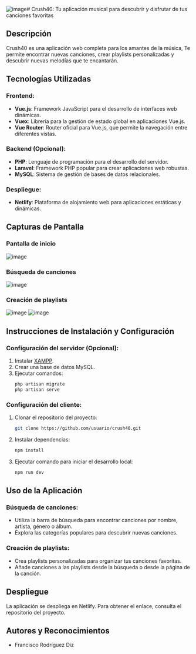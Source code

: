 ![image](https://github.com/FranDiz/Crush40Api/assets/107588190/a89149dc-c56e-4f3d-aab0-77c5952d07f0)# Crush40: Tu aplicación musical para descubrir y disfrutar de tus canciones favoritas

## Descripción
Crush40 es una aplicación web completa para los amantes de la música, Te permite encontrar nuevas canciones, crear playlists personalizadas y descubrir nuevas melodías que te encantarán.

## Tecnologías Utilizadas

### Frontend:
- **Vue.js**: Framework JavaScript para el desarrollo de interfaces web dinámicas.
- **Vuex**: Librería para la gestión de estado global en aplicaciones Vue.js.
- **Vue Router**: Router oficial para Vue.js, que permite la navegación entre diferentes vistas.

### Backend (Opcional):
- **PHP**: Lenguaje de programación para el desarrollo del servidor.
- **Laravel**: Framework PHP popular para crear aplicaciones web robustas.
- **MySQL**: Sistema de gestión de bases de datos relacionales.

### Despliegue:
- **Netlify**: Plataforma de alojamiento web para aplicaciones estáticas y dinámicas.

## Capturas de Pantalla
### Pantalla de inicio
![image](https://github.com/FranDiz/Crush40Api/assets/107588190/705fe36c-89f3-4e93-b914-947d651cb7f9)


### Búsqueda de canciones
![image](https://github.com/FranDiz/Crush40Api/assets/107588190/705c25ea-cde1-4a61-a08b-374bd03d9b7b)


### Creación de playlists
![image](https://github.com/FranDiz/Crush40Api/assets/107588190/5e2c31fb-0f8e-4569-9c46-2b4f241f87d9)
![image](https://github.com/FranDiz/Crush40Api/assets/107588190/8ebd9859-672a-4980-8557-a7e92df7783d)



## Instrucciones de Instalación y Configuración

### Configuración del servidor (Opcional):
1. Instalar [XAMPP](https://www.apachefriends.org/download.html).
2. Crear una base de datos MySQL.
3. Ejecutar comandos:
    ```bash
    php artisan migrate
    php artisan serve
    ```

### Configuración del cliente:
1. Clonar el repositorio del proyecto:
    ```bash
    git clone https://github.com/usuario/crush40.git
    ```
2. Instalar dependencias:
    ```bash
    npm install
    ```
3. Ejecutar comando para iniciar el desarrollo local:
    ```bash
    npm run dev
    ```

## Uso de la Aplicación

### Búsqueda de canciones:
- Utiliza la barra de búsqueda para encontrar canciones por nombre, artista, género o álbum.
- Explora las categorías populares para descubrir nuevas canciones.

### Creación de playlists:
- Crea playlists personalizadas para organizar tus canciones favoritas.
- Añade canciones a las playlists desde la búsqueda o desde la página de la canción.

## Despliegue
La aplicación se despliega en Netlify. Para obtener el enlace, consulta el repositorio del proyecto.

## Autores y Reconocimientos
- Francisco Rodríguez Diz


